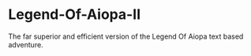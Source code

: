 Legend-Of-Aiopa-II
==================
The far superior and efficient version of the Legend Of Aiopa text based adventure.
